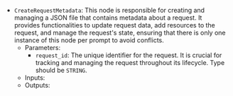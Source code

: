 - `CreateRequestMetadata`: This node is responsible for creating and managing a JSON file that contains metadata about a request. It provides functionalities to update request data, add resources to the request, and manage the request's state, ensuring that there is only one instance of this node per prompt to avoid conflicts.
    - Parameters:
        - `request_id`: The unique identifier for the request. It is crucial for tracking and managing the request throughout its lifecycle. Type should be `STRING`.
    - Inputs:
    - Outputs:
